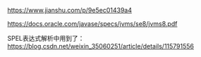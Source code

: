 https://www.jianshu.com/p/9e5ec01439a4

https://docs.oracle.com/javase/specs/jvms/se8/jvms8.pdf





SPEL表达式解析中用到了：https://blog.csdn.net/weixin_35060251/article/details/115791556